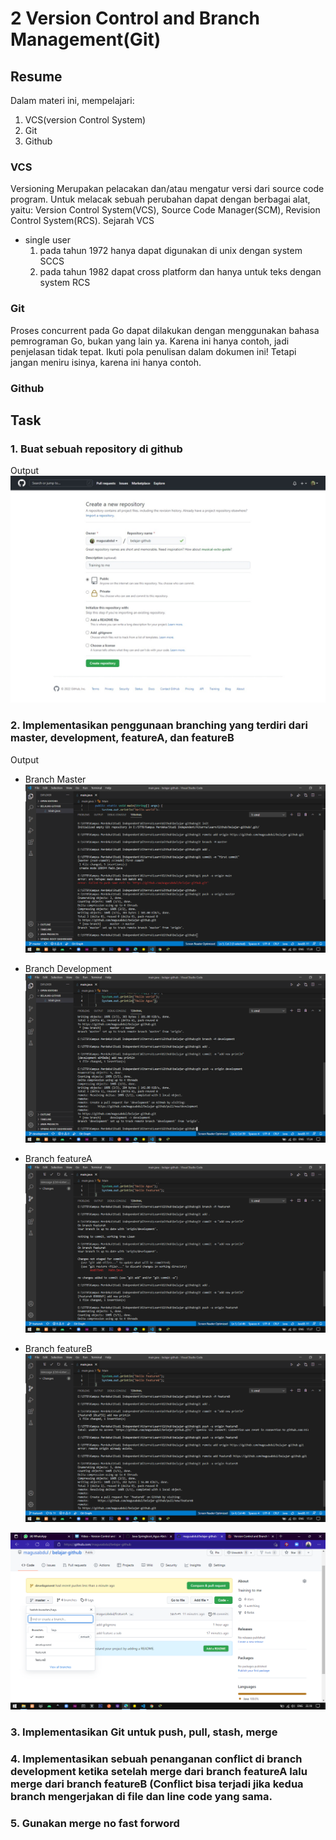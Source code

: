 # 2 Version Control and Branch Management(Git)

## Resume
Dalam materi ini, mempelajari:
1. VCS(version Control System)
2. Git
3. Github

### VCS
Versioning Merupakan pelacakan dan/atau mengatur versi dari source code program.
Untuk melacak sebuah perubahan dapat dengan berbagai alat, yaitu: Version Control System(VCS), Source Code Manager(SCM), Revision Control System(RCS).
Sejarah VCS
- single user
    1. pada tahun 1972 hanya dapat digunakan di unix dengan system SCCS
    2. pada tahun 1982 dapat cross platform dan hanya untuk teks dengan system RCS
  

### Git
Proses concurrent pada Go dapat dilakukan dengan menggunakan
bahasa pemrograman Go, bukan yang lain ya.
Karena ini hanya contoh, jadi penjelasan tidak tepat.
Ikuti pola penulisan dalam dokumen ini!
Tetapi jangan meniru isinya, karena ini hanya contoh.

### Github

## Task
### 1. Buat sebuah repository di github
Output
![Buat Repository](https://github.com/magusabdul/Java-Springboot_Agus-Abdul-Malik/blob/master/2_Version%20Control%20and%20Branch%20Management%20(Git)/screenshots/Membuat-repository.jpeg)

### 2. Implementasikan penggunaan branching yang terdiri dari master, development, featureA, dan featureB
Output
- Branch Master
![Branch Master](https://github.com/magusabdul/Java-Springboot_Agus-Abdul-Malik/blob/master/2_Version%20Control%20and%20Branch%20Management%20(Git)/screenshots/Branch-master.png)

- Branch Development
![Branch Development](https://github.com/magusabdul/Java-Springboot_Agus-Abdul-Malik/blob/master/2_Version%20Control%20and%20Branch%20Management%20(Git)/screenshots/Branch-development.png)

- Branch featureA
![Branch featureA](https://github.com/magusabdul/Java-Springboot_Agus-Abdul-Malik/blob/master/2_Version%20Control%20and%20Branch%20Management%20(Git)/screenshots/Branch-featureA.png)

- Branch featureB
![Branch featureB](https://github.com/magusabdul/Java-Springboot_Agus-Abdul-Malik/blob/master/2_Version%20Control%20and%20Branch%20Management%20(Git)/screenshots/Branch-featureB.png)

![All Branch](https://github.com/magusabdul/Java-Springboot_Agus-Abdul-Malik/blob/master/2_Version%20Control%20and%20Branch%20Management%20(Git)/screenshots/git-all-branch.png)
### 3. Implementasikan Git untuk push, pull, stash, merge

### 4. Implementasikan sebuah penanganan conflict di branch development ketika setelah merge dari branch featureA lalu merge dari branch featureB (Conflict bisa terjadi jika kedua branch mengerjakan di file dan line code yang sama.

### 5. Gunakan merge no fast forword
